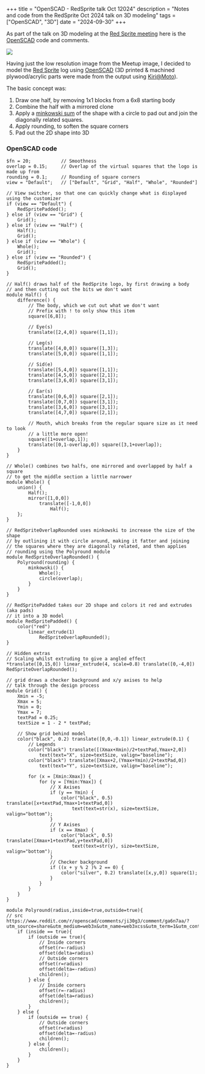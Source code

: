 +++
title = "OpenSCAD - RedSprite talk Oct 12024"
description = "Notes and code from the RedSprite Oct 2024 talk on 3D modeling"
tags = ["OpenSCAD", "3D"]
date = "2024-09-30"
+++

As part of the talk on 3D modeling at the [Red Sprite meeting](https://www.meetup.com/red-sprite/events/303608941) here is the [OpenSCAD](https://openscad.org/) code and comments.

![](/img/RedSprite-openscad-preview-wide.png)

<!--more-->

Having just the low resolution image from the Meetup image, I decided to model the [Red Sprite](https://www.meetup.com/red-sprite) log using [OpenSCAD](https://openscad.org/) (3D printed & machined plywood/acrylic parts were made from the output using [Kiri@Moto](https://grid.space/kiri/)).

The basic concept was:

1. Draw one half, by removing 1x1 blocks from a 6x8 starting body
2. Combine the half with a mirrored clone
3. Apply a [minkowski sum](https://en.wikipedia.org/wiki/Minkowski_addition) of the shape with a circle to pad out and join the diagonally related squares.
4. Apply rounding, to soften the square corners
5. Pad out the 2D shape into 3D

### OpenSCAD code

```openscad
$fn = 20;           // Smoothness
overlap = 0.15;     // Overlap of the virtual squares that the logo is made up from
rounding = 0.1;     // Rounding of square corners
view = "Default";   // ["Default", "Grid", "Half", "Whole", "Rounded"]

// View switcher, so that one can quickly change what is displayed using the customizer
if (view == "Default") {
    RedSpritePadded();
} else if (view == "Grid") {
    Grid();
} else if (view == "Half") {
    Half();
    Grid();
} else if (view == "Whole") {
    Whole();
    Grid();
} else if (view == "Rounded") {
    RedSpritePadded();
    Grid();
}

// Half() draws half of the RedSprite logo, by first drawing a body
// and then cutting out the bits we don't want
module Half() {
    difference() {
        // The body, which we cut out what we don't want
        // Prefix with ! to only show this item
        square([6,8]);
        
        // Eye(s)
        translate([2,4,0]) square([1,1]);

        // Leg(s)
        translate([4,0,0]) square([1,3]);
        translate([5,0,0]) square([1,1]);

        // Sid(e)
        translate([5,4,0]) square([1,1]);
        translate([4,5,0]) square([2,1]);
        translate([3,6,0]) square([3,1]);

        // Ear(s)
        translate([0,6,0]) square([2,1]);
        translate([0,7,0]) square([3,1]);
        translate([3,6,0]) square([3,1]);
        translate([4,7,0]) square([2,1]);

        // Mouth, which breaks from the regular square size as it need to look
        // a little more open!
        square([1+overlap,1]);
        translate([0,1-overlap,0]) square([3,1+overlap]);
    }
}

// Whole() combines two halfs, one mirrored and overlapped by half a square
// to get the middle section a little narrower
module Whole() {
    union() {
        Half();
        mirror([1,0,0])
            translate([-1,0,0])
                Half();
    };
}

// RedSpriteOverlapRounded uses minkowski to increase the size of the shape
// by outlining it with circle around, making it fatter and joining
// the squares where they are diagonally related, and then applies 
// rounding using the Polyround module
module RedSpriteOverlapRounded() {
    Polyround(rounding) {
        minkowski() {
            Whole();
            circle(overlap);
        }
    }
}

// RedSpritePadded takes our 2D shape and colors it red and extrudes (aka pads)
// it into a 3D model
module RedSpritePadded() {
    color("red")
        linear_extrude(1)
            RedSpriteOverlapRounded();    
}

// Hidden extras
// Scaling whilst extruding to give a angled effect
*translate([0,15,0]) linear_extrude(4, scale=0.8) translate([0,-4,0]) RedSpriteOverlapRounded();

// grid draws a checker background and x/y axises to help
// talk through the design process
module Grid() {
    Xmin = -5;
    Xmax = 5;
    Ymin = 0;
    Ymax = 7;
    textPad = 0.25;
    textSize = 1 - 2 * textPad;
    
    // Show grid behind model
    color("black", 0.2) translate([0,0,-0.1]) linear_extrude(0.1) {
        // Legends
        color("black") translate([(Xmax+Xmin)/2+textPad,Ymax+2,0])
            text(text="X", size=textSize, valign="baseline");
        color("black") translate([Xmax+2,(Ymax+Ymin)/2+textPad,0])
            text(text="Y", size=textSize, valign="baseline");
        
        for (x = [Xmin:Xmax]) {
            for (y = [Ymin:Ymax]) {
                // X Axises
                if (y == Ymin) {
                    color("black", 0.5) translate([x+textPad,Ymax+1+textPad,0])
                        text(text=str(x), size=textSize, valign="bottom");
                }
                // Y Axises
                if (x == Xmax) {
                    color("black", 0.5) translate([Xmax+1+textPad,y+textPad,0])
                        text(text=str(y), size=textSize, valign="bottom");
                }
                // Checker background
                if ((x + y % 2 )% 2 == 0) {
                    color("silver", 0.2) translate([x,y,0]) square(1);
                }
            }
        }
    }
}

module Polyround(radius,inside=true,outside=true){
// src https://www.reddit.com/r/openscad/comments/ji30g3/comment/ga6n7aa/?utm_source=share&utm_medium=web3x&utm_name=web3xcss&utm_term=1&utm_content=share_button
	if (inside == true){
		if (outside == true){
			// Inside corners
			offset(r=-radius)
			offset(delta=radius)
			// Outside corners
			offset(r=radius)
			offset(delta=-radius)
			children();
		} else {
			// Inside corners
			offset(r=-radius)
			offset(delta=radius)
			children();
		}
	} else {
		if (outside == true) {
			// Outside corners
			offset(r=radius)
			offset(delta=-radius)
			children();
		} else {
			children();
		}
	}
}
```